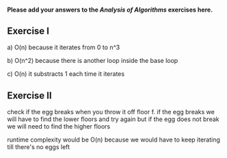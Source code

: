 #### Please add your answers to the ***Analysis of  Algorithms*** exercises here.

## Exercise I

a) O(n) because it iterates from 0 to n^3

b) O(n^2) because there is another loop inside the base loop

c) O(n) it substracts 1 each time it iterates 

## Exercise II

check if the egg breaks when you throw it off floor f. if the egg breaks we will have to find the lower floors and try again but if the egg does not break we will need to find the higher floors

runtime complexity would be O(n) because we would have to keep iterating till there's no eggs left


